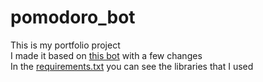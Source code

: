 # pomodoro_bot
This is my portfolio project  
I made it based on [this bot](https://t.me/pomodoro_timer_bot) with a few changes  
In the [requirements.txt](requirements.txt) you can see the libraries that I used